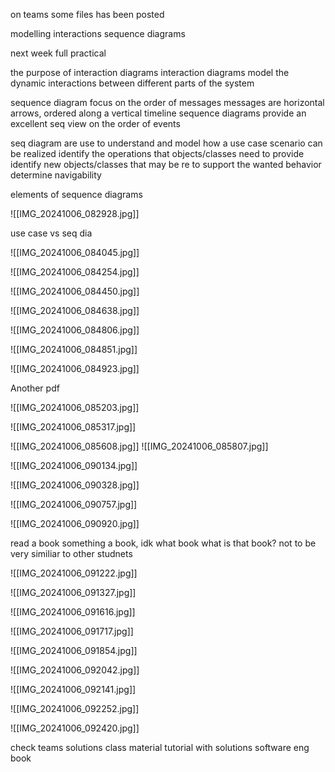on teams
some files has been posted

modelling interactions
sequence diagrams

next week
full practical

the purpose of interaction diagrams
interaction diagrams model the dynamic interactions between different parts of the system

sequence diagram focus on the order of messages
messages are horizontal arrows, ordered along a vertical timeline
sequence diagrams provide an excellent seq view on the order of events

seq diagram are use to
understand and model how a use case scenario can be realized
identify the operations that objects/classes need to provide
identify new objects/classes that may be re to support the wanted behavior
determine navigability

elements of sequence diagrams

![[IMG_20241006_082928.jpg]]

use case vs seq dia

![[IMG_20241006_084045.jpg]]

![[IMG_20241006_084254.jpg]]

![[IMG_20241006_084450.jpg]]

![[IMG_20241006_084638.jpg]]

![[IMG_20241006_084806.jpg]]

![[IMG_20241006_084851.jpg]]

![[IMG_20241006_084923.jpg]]

Another pdf

![[IMG_20241006_085203.jpg]]

![[IMG_20241006_085317.jpg]]

![[IMG_20241006_085608.jpg]]
![[IMG_20241006_085807.jpg]]


![[IMG_20241006_090134.jpg]]

![[IMG_20241006_090328.jpg]]

![[IMG_20241006_090757.jpg]]

![[IMG_20241006_090920.jpg]]

read a book
something a book, idk what book
what is that book?
not to be very similiar to other studnets

![[IMG_20241006_091222.jpg]]

![[IMG_20241006_091327.jpg]]

![[IMG_20241006_091616.jpg]]

![[IMG_20241006_091717.jpg]]

![[IMG_20241006_091854.jpg]]

![[IMG_20241006_092042.jpg]]

![[IMG_20241006_092141.jpg]]

![[IMG_20241006_092252.jpg]]

![[IMG_20241006_092420.jpg]]

check teams
solutions
class material
tutorial with solutions
software eng book

